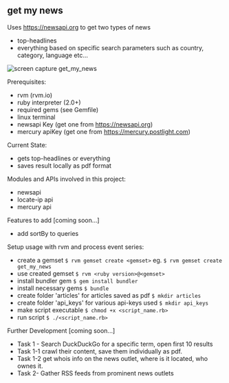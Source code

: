 ## get my news
Uses https://newsapi.org to get two types of news
* top-headlines
* everything
based on specific search parameters such as country, category, language etc...

![screen capture get_my_news](https://s2.gifyu.com/images/Peek-2018-10-28-18-13.gif "Screen Sample runing the script")

Prerequisites:
* rvm (rvm.io)
* ruby interpreter (2.0+)
* required gems (see Gemfile)
* linux terminal
* newsapi Key (get one from https://newsapi.org)
* mercury apiKey (get one from https://mercury.postlight.com)

Current State:
* gets top-headlines or everything
* saves result locally as pdf format

Modules and APIs involved in this project:
* newsapi
* locate-ip api
* mercury api

Features to add [coming soon...]
* add sortBy to queries

Setup usage with rvm and process event series:
* create a gemset
`$ rvm gemset create <gemset>`
eg. `$ rvm gemset create get_my_news`
* use created gemset
`$ rvm <ruby version>@<gemset>`
* install bundler gem
`$ gem install bundler`
* install necessary gems
`$ bundle`
* create folder 'articles' for articles saved as pdf
`$ mkdir articles`
* create folder 'api_keys' for various api-keys used
`$ mkdir api_keys`
* make script executable
`$ chmod +x <script_name.rb>`
* run script
`$ ./<script_name.rb>`


Further Development [coming soon...]
* Task 1 - Search DuckDuckGo for a specific term, open first 10 results
* Task 1-1 crawl their content, save them individually as pdf.
* Task 1-2 get whois info on the news outlet, where is it located, who ownes it.
* Task 2- Gather RSS feeds from prominent news outlets

